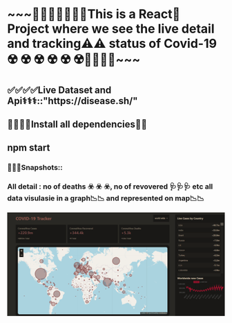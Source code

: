 <h1>~~~📍📍📍📍📍🙌🙌This is a React💛 Project where we see the live detail and tracking⚠️⚠️ status of Covid-19	☢️	☢️	☢️	☢️	☢️	☢️📍📍📍📍~~~</h1>

<h2>✅✅✅✅Live Dataset and Api⚕️⚕️⚕️::"https://disease.sh/"</h2>

<h2>🔰🔰🔰🔰Install all dependencies📂📂 <h2>
  <h2>npm start</h2>
  <h3>📌📌📌Snapshots::</h3>
  <h3>All detail : no of deaths 	☣️	☣️	☣️, no of revovered 🩺🩺🩺 etc all data visulasie in a graph📉📉 and represented on map📉📉</h3>
  <img src="/screenshot/a1.png" width=1000px>	

